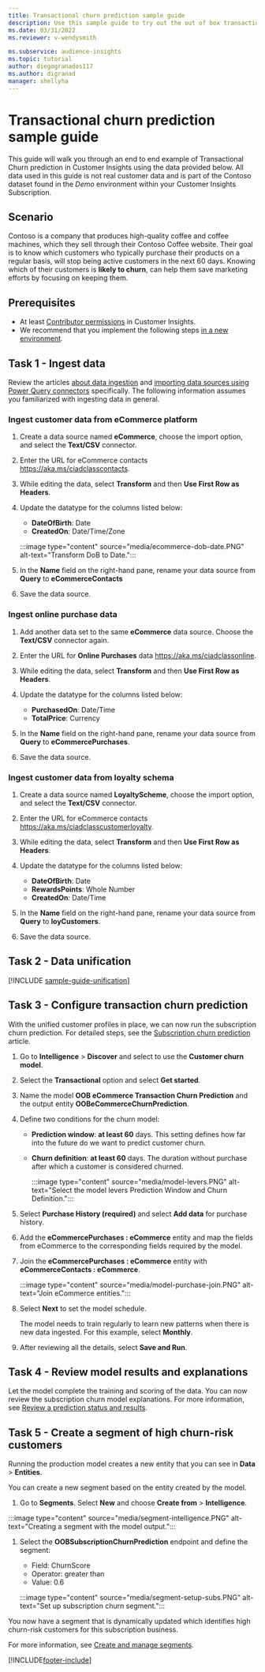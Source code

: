 ```yaml
---
title: Transactional churn prediction sample guide
description: Use this sample guide to try out the out of box transactional churn prediction model.
ms.date: 03/31/2022
ms.reviewer: v-wendysmith

ms.subservice: audience-insights
ms.topic: tutorial
author: diegogranados117
ms.author: digranad
manager: shellyha
---
```


# Transactional churn prediction sample guide

This guide will walk you through an end to end example of Transactional Churn prediction in Customer Insights using the data provided below. All data used in this guide is not real customer data and is part of the Contoso dataset found in the *Demo* environment within your Customer Insights Subscription.

## Scenario

Contoso is a company that produces high-quality coffee and coffee machines, which they sell through their Contoso Coffee website. Their goal is to know which customers who typically purchase their products on a regular basis, will stop being active customers in the next 60 days. Knowing which of their customers is **likely to churn**, can help them save marketing efforts by focusing on keeping them.

## Prerequisites

- At least [Contributor permissions](permissions.md) in Customer Insights.
- We recommend that you implement the following steps [in a new environment](manage-environments.md).

## Task 1 - Ingest data

Review the articles [about data ingestion](data-sources.md) and [importing data sources using Power Query connectors](connect-power-query.md) specifically. The following information assumes you familiarized with ingesting data in general. 

### Ingest customer data from eCommerce platform

1. Create a data source named **eCommerce**, choose the import option, and select the **Text/CSV** connector.

1. Enter the URL for eCommerce contacts https://aka.ms/ciadclasscontacts.

1. While editing the data, select **Transform** and then **Use First Row as Headers**.

1. Update the datatype for the columns listed below:

   - **DateOfBirth**: Date
   - **CreatedOn**: Date/Time/Zone

   :::image type="content" source="media/ecommerce-dob-date.PNG" alt-text="Transform DoB to Date.":::

1. In the **Name** field on the right-hand pane, rename your data source from **Query** to **eCommerceContacts**

1. Save the data source.

### Ingest online purchase data

1. Add another data set to the same **eCommerce** data source. Choose the **Text/CSV** connector again.

1. Enter the URL for **Online Purchases** data https://aka.ms/ciadclassonline.

1. While editing the data, select **Transform** and then **Use First Row as Headers**.

1. Update the datatype for the columns listed below:

   - **PurchasedOn**: Date/Time
   - **TotalPrice**: Currency
   
1. In the **Name** field on the right-hand pane, rename your data source from **Query** to **eCommercePurchases**.

1. Save the data source.

### Ingest customer data from loyalty schema

1. Create a data source named **LoyaltyScheme**, choose the import option, and select the **Text/CSV** connector.

1. Enter the URL for eCommerce contacts https://aka.ms/ciadclasscustomerloyalty.

1. While editing the data, select **Transform** and then **Use First Row as Headers**.

1. Update the datatype for the columns listed below:

   - **DateOfBirth**: Date
   - **RewardsPoints**: Whole Number
   - **CreatedOn**: Date/Time

1. In the **Name** field on the right-hand pane, rename your data source from **Query** to **loyCustomers**.

1. Save the data source.

## Task 2 - Data unification

[!INCLUDE [sample-guide-unification](../includes/sample-guide-unification.md)]

## Task 3 - Configure transaction churn prediction

With the unified customer profiles in place, we can now run the subscription churn prediction. For detailed steps, see the [Subscription churn prediction](predict-subscription-churn.md) article. 

1. Go to **Intelligence** > **Discover** and select to use the **Customer churn model**.

1. Select the **Transactional** option and select **Get started**.

1. Name the model **OOB eCommerce Transaction Churn Prediction** and the output entity **OOBeCommerceChurnPrediction**.

1. Define two conditions for the churn model:

   * **Prediction window**: **at least 60** days. This setting defines how far into the future do we want to predict customer churn.

   * **Churn definition**: **at least 60** days. The duration without purchase after which a customer is considered churned.

     :::image type="content" source="media/model-levers.PNG" alt-text="Select the model levers Prediction Window and Churn Definition.":::

1. Select **Purchase History (required)** and select **Add data** for purchase history.

1. Add the **eCommercePurchases : eCommerce** entity and map the fields from eCommerce to the corresponding fields required by the model.

1. Join the **eCommercePurchases : eCommerce** entity with **eCommerceContacts : eCommerce**.

   :::image type="content" source="media/model-purchase-join.PNG" alt-text="Join eCommerce entities.":::

1. Select **Next** to set the model schedule.

   The model needs to train regularly to learn new patterns when there is new data ingested. For this example, select **Monthly**.

1. After reviewing all the details, select **Save and Run**.

## Task 4 - Review model results and explanations

Let the model complete the training and scoring of the data. You can now review the subscription churn model explanations. For more information, see [Review a prediction status and results](predict-subscription-churn.md#review-a-prediction-status-and-results).

## Task 5 - Create a segment of high churn-risk customers

Running the production model creates a new entity that you can see in **Data** > **Entities**.   

You can create a new segment based on the entity created by the model.

1.  Go to **Segments**. Select **New** and choose **Create from** > **Intelligence**. 

   :::image type="content" source="media/segment-intelligence.PNG" alt-text="Creating a segment with the model output.":::

1. Select the **OOBSubscriptionChurnPrediction** endpoint and define the segment: 
   - Field: ChurnScore
   - Operator: greater than
   - Value: 0.6
   
   :::image type="content" source="media/segment-setup-subs.PNG" alt-text="Set up subscription churn segment.":::

You now have a segment that is dynamically updated which identifies high churn-risk customers for this subscription business.

For more information, see [Create and manage segments](segments.md).


[!INCLUDE[footer-include](../includes/footer-banner.md)]
